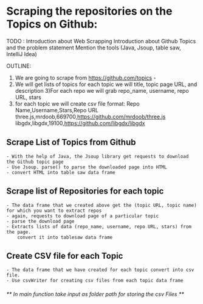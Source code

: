 # Scraping the repositories on the Topics on Github:
TODO : 
Introduction about Web Scrapping
Introduction about Github Topics and the problem statement
Mention the tools (Java, Jsoup, table saw, IntelliJ Idea)

OUTLINE:
1) We are going to scrape from https://github.com/topics -
2) We will get lists of topics for each topic we will title, topic page URL, and description
3)For each repo we will grab repo_name, username, repo URL, stars
4) for each topic we will create csv file format:
        Repo Name,Username,Stars,Repo URL
        three.js,mrdoob,669700,https://github.com/mrdoob/three.js
        libgdx,libgdx,19100,https://github.com/libgdx/libgdx
        

## Scrape List of Topics from Github
    - With the help of Java, the Jsoup library get requests to download the Github topic page
    - Use Jsoup. parse() to parse the downloaded page into HTML 
    - convert HTML into table saw data frame

## Scrape list of Repositories for each topic
    - The data frame that we created above get the (topic URL, topic name) for which you want to extract repos 
    - again, requests to download page of a particular topic 
    - parse the download page
    - Extracts lists of data (repo_name, username, repo URL, stars) from the page.
        convert it into tablesaw data frame

## Create CSV file for each Topic
    - The data frame that we have created for each topic convert into csv file. 
    - Use csvWriter for creating csv files from each topic data frame

###### ** In main function take input as folder path for storing the csv Files ** 